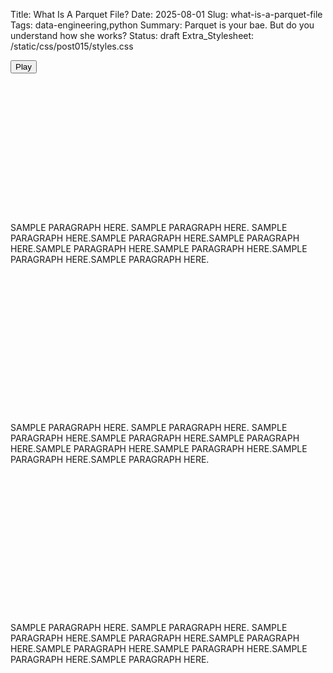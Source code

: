 Title: What Is A Parquet File?
Date: 2025-08-01
Slug: what-is-a-parquet-file
Tags: data-engineering,python
Summary: Parquet is your bae. But do you understand how she works?
Status: draft
Extra_Stylesheet: /static/css/post015/styles.css


<div class="mx-auto">
<button id="play-row" class="block mx-auto font-semibold text-white bg-kpddsec px-4 py-2 rounded hover:bg-kpddmain">Play</button>
</div>

<div class="w-full aspect-[9/4]">
<svg id="viz-row" class="w-full h-full" viewBox="0 0 900 400" preserveAspectRatio="xMidYMid meet"></svg>
</div>

SAMPLE PARAGRAPH HERE. SAMPLE PARAGRAPH HERE. SAMPLE PARAGRAPH HERE.SAMPLE PARAGRAPH HERE.SAMPLE PARAGRAPH HERE.SAMPLE PARAGRAPH HERE.SAMPLE PARAGRAPH HERE.SAMPLE PARAGRAPH HERE.SAMPLE PARAGRAPH HERE.

<div class="w-full aspect-[9/4]">
<svg id="viz-column" class="w-full h-full" viewBox="0 0 900 400" preserveAspectRatio="xMidYMid meet"></svg>
</div>

SAMPLE PARAGRAPH HERE. SAMPLE PARAGRAPH HERE. SAMPLE PARAGRAPH HERE.SAMPLE PARAGRAPH HERE.SAMPLE PARAGRAPH HERE.SAMPLE PARAGRAPH HERE.SAMPLE PARAGRAPH HERE.SAMPLE PARAGRAPH HERE.SAMPLE PARAGRAPH HERE.

<div class="w-full aspect-[9/4]">
<svg id="viz-hybrid" class="w-full h-full" viewBox="0 0 900 400" preserveAspectRatio="xMidYMid meet"></svg>
</div>

SAMPLE PARAGRAPH HERE. SAMPLE PARAGRAPH HERE. SAMPLE PARAGRAPH HERE.SAMPLE PARAGRAPH HERE.SAMPLE PARAGRAPH HERE.SAMPLE PARAGRAPH HERE.SAMPLE PARAGRAPH HERE.SAMPLE PARAGRAPH HERE.SAMPLE PARAGRAPH HERE.

<script src="https://d3js.org/d3.v7.min.js"></script>
<script src="/static/js/post015/d3_column_storage.js"></script>
